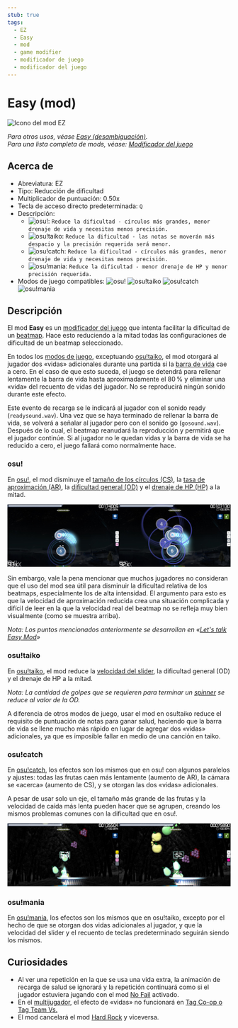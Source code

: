 ```yaml
---
stub: true
tags:
  - EZ
  - Easy
  - mod
  - game modifier
  - modificador de juego
  - modificador del juego
---
```


# Easy (mod)

![Icono del mod EZ](/wiki/shared/mods/EZ.png "Icono del mod Easy (EZ)")

*Para otros usos, véase [Easy (desambiguación)](/wiki/Disambiguation/Easy).*\
*Para una lista completa de mods, véase: [Modificador del juego](/wiki/Gameplay/Game_modifier)*

## Acerca de

- Abreviatura: EZ
- Tipo: Reducción de dificultad
- Multiplicador de puntuación: 0.50x
- Tecla de acceso directo predeterminada: `Q`
- Descripción:
  - ![][osu!]: `Reduce la dificultad - círculos más grandes, menor drenaje de vida y necesitas menos precisión.`
  - ![][osu!taiko]: `Reduce la dificultad - las notas se moverán más despacio y la precisión requerida será menor.`
  - ![][osu!catch]: `Reduce la dificultad - círculos más grandes, menor drenaje de vida y necesitas menos precisión.`
  - ![][osu!mania]: `Reduce la dificultad - menor drenaje de HP y menor precisión requerida.`
- Modos de juego compatibles: ![][osu!] ![][osu!taiko] ![][osu!catch] ![][osu!mania]

## Descripción

El mod **Easy** es un [modificador del juego](/wiki/Gameplay/Game_modifier) que intenta facilitar la dificultad de un [beatmap](/wiki/Beatmap). Hace esto reduciendo a la mitad todas las configuraciones de dificultad de un beatmap seleccionado.

En todos los [modos de juego](/wiki/Game_mode), exceptuando [osu!taiko](/wiki/Game_mode/osu!taiko), el mod otorgará al jugador dos «vidas» adicionales durante una partida si la [barra de vida](/wiki/Client/Interface/Health_bar) cae a cero. En el caso de que esto suceda, el juego se detendrá para rellenar lentamente la barra de vida hasta aproximadamente el 80 % y eliminar una «vida» del recuento de vidas del jugador. No se reproducirá ningún sonido durante este efecto.

Este evento de recarga se le indicará al jugador con el sonido ready (`readysound.wav`). Una vez que se haya terminado de rellenar la barra de vida, se volverá a señalar al jugador pero con el sonido go (`gosound.wav`). Después de lo cual, el beatmap reanudará la reproducción y permitirá que el jugador continúe. Si al jugador no le quedan vidas y la barra de vida se ha reducido a cero, el juego fallará como normalmente hace.

### osu!

En [osu!](/wiki/Game_mode/osu!), el mod disminuye el [tamaño de los círculos (CS)](/wiki/Beatmap/Circle_size), la [tasa de aproximación (AR)](/wiki/Beatmap/Approach_rate), la [dificultad general (OD)](/wiki/Beatmap/Overall_difficulty) y el [drenaje de HP (HP)](/wiki/Beatmap/HP_drain_rate) a la mitad.

![Jugabilidad de EZ](/wiki/Gameplay/Game_modifier/Easy/img/EZ-comparison-osu.jpg "Comparación entre una partida normal (izquierda) y una partida con el mod activado (derecha) en osu!")

Sin embargo, vale la pena mencionar que muchos jugadores no consideran que el uso del mod sea útil para disminuir la dificultad relativa de los beatmaps, especialmente los de alta intensidad. El argumento para esto es que la velocidad de aproximación reducida crea una situación complicada y difícil de leer en la que la velocidad real del beatmap no se refleja muy bien visualmente (como se muestra arriba).

*Nota: Los puntos mencionados anteriormente se desarrollan en «[Let's talk Easy Mod](https://osu.ppy.sh/community/forums/topics/56606)»*

### osu!taiko

En [osu!taiko](/wiki/Game_mode/osu!taiko), el mod reduce la [velocidad del slider](/wiki/Gameplay/Hit_object/Slider/Slider_velocity), la dificultad general (OD) y el drenaje de HP a la mitad.

*Nota: La cantidad de golpes que se requieren para terminar un [spinner](/wiki/Gameplay/Hit_object/Spinner) se reduce al valor de la OD.*

A diferencia de otros modos de juego, usar el mod en osu!taiko reduce el requisito de puntuación de notas para ganar salud, haciendo que la barra de vida se llene mucho más rápido en lugar de agregar dos «vidas» adicionales, ya que es imposible fallar en medio de una canción en taiko.

### osu!catch

En [osu!catch](/wiki/Game_mode/osu!catch), los efectos son los mismos que en osu! con algunos paralelos y ajustes: todas las frutas caen más lentamente (aumento de AR), la cámara se «acerca» (aumento de CS), y se otorgan las dos «vidas» adicionales.

A pesar de usar solo un eje, el tamaño más grande de las frutas y la velocidad de caída más lenta pueden hacer que se agrupen, creando los mismos problemas comunes con la dificultad que en osu!.

![Jugabilidad de EZ](/wiki/Gameplay/Game_modifier/Easy/img/EZ-comparison-catch.jpg "Comparación entre una partida normal (izquierda) y una partida con el mod activado (derecha) en osu!catch")

### osu!mania

En [osu!mania](/wiki/Game_mode/osu!mania), los efectos son los mismos que en osu!taiko, excepto por el hecho de que se otorgan dos vidas adicionales al jugador, y que la velocidad del slider y el recuento de teclas predeterminado seguirán siendo los mismos.

## Curiosidades

- Al ver una repetición en la que se usa una vida extra, la animación de recarga de salud se ignorará y la repetición continuará como si el jugador estuviera jugando con el mod [No Fail](/wiki/Gameplay/Game_modifier/No_Fail) activado.
- En el [multijugador](/wiki/Client/Interface/Multiplayer), el efecto de «vidas» no funcionará en [Tag Co-op o Tag Team Vs.](/wiki/Client/Interface/Multiplayer#tag-co-op-/-tag-team-vs)
- El mod cancelará el mod [Hard Rock](/wiki/Gameplay/Game_modifier/Hard_Rock) y viceversa.

[osu!]: /wiki/shared/mode/osu.png "osu!"
[osu!taiko]: /wiki/shared/mode/taiko.png "osu!taiko"
[osu!catch]: /wiki/shared/mode/catch.png "osu!catch"
[osu!mania]: /wiki/shared/mode/mania.png "osu!mania"
